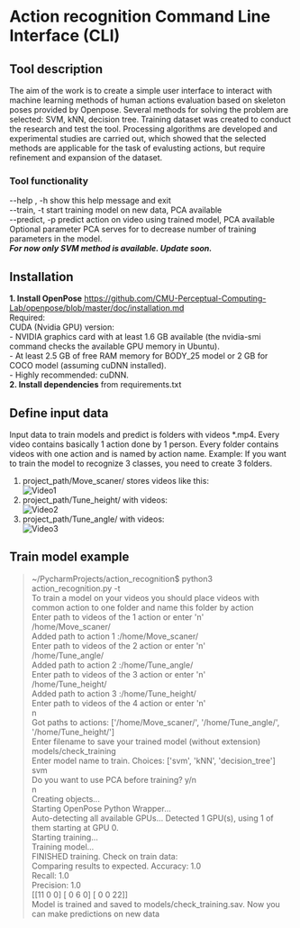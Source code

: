 # Action recognition Command Line Interface (CLI)
## Tool description
  The aim of the work is to create a simple user interface to interact with machine learning methods of human actions evaluation based on skeleton poses provided by Openpose. Several methods for solving the problem are selected: SVM, kNN, decision tree. Training dataset was created to conduct the research and test the tool. Processing algorithms are developed and experimental studies are carried out, which showed that the selected methods are applicable for the task of evalusting actions, but require refinement and expansion of the dataset.
 ### Tool functionality
  --help , -h    show this help message and exit\
  --train, -t    start training model on new data, PCA available\
  --predict, -p  predict action on video using trained model, PCA available\
  Optional parameter PCA serves for to decrease number of training parameters in the model.\
   ***For now only SVM method is available. Update soon.***
## Installation
   **1. Install OpenPose**  https://github.com/CMU-Perceptual-Computing-Lab/openpose/blob/master/doc/installation.md \
    Required:\
    CUDA (Nvidia GPU) version:\
    - NVIDIA graphics card with at least 1.6 GB available (the nvidia-smi command checks the available GPU memory in Ubuntu).\
    - At least 2.5 GB of free RAM memory for BODY_25 model or 2 GB for COCO model (assuming cuDNN installed).\
    - Highly recommended: cuDNN. \
   **2. Install dependencies** from requirements.txt
## Define input data
  Input data to train models and predict is folders with videos *.mp4. Every video contains basically 1 action done by 1 person. Every folder contains videos with one action and is named by action name. Example: If you want to train the model to recognize 3 classes, you need to create 3 folders. 
  1. project_path/Move_scaner/ stores videos like this:  \
    ![Video1](https://media.giphy.com/media/cgeVZMM88qWlj6Nzzf/giphy.gif)
  2. project_path/Tune_height/ with videos:  \
    ![Video2](https://media.giphy.com/media/LME1WK8M6zMGU6exuN/giphy.gif)
  3. project_path/Tune_angle/ with videos:\
    ![Video3](https://media.giphy.com/media/RLE8FhEeXSYN5zAp71/giphy.gif)
## Train model example

> ~/PycharmProjects/action_recognition$ python3 action_recognition.py -t \
To train a model on your videos you should place videos with common action to one folder and name this folder by action \
Enter path to videos of the 1 action or enter 'n' \
/home/Move_scaner/ \
Added path to action 1 :/home/Move_scaner/ \
Enter path to videos of the 2 action or enter 'n' \
/home/Tune_angle/ \
Added path to action 2 :/home/Tune_angle/ \
Enter path to videos of the 3 action or enter 'n' \
/home/Tune_height/ \
Added path to action 3 :/home/Tune_height/ \
Enter path to videos of the 4 action or enter 'n' \
n \
Got paths to actions: ['/home/Move_scaner/', '/home/Tune_angle/', '/home/Tune_height/'] \
Enter filename to save your trained model (without extension) \
models/check_training \
Enter model name to train. Choices: ['svm', 'kNN', 'decision_tree'] \
svm \
Do you want to use PCA before training? y/n \
n \
Creating objects... \
Starting OpenPose Python Wrapper... \
Auto-detecting all available GPUs... Detected 1 GPU(s), using 1 of them starting at GPU 0. \
Starting training...  
Training model... \
FINISHED training. Check on train data: \
Comparing results to expected. 
Accuracy: 1.0 \
Recall: 1.0 \
Precision: 1.0 \
[[11  0  0]
 [ 0  6  0]
 [ 0  0 22]] \
Model is trained and saved to models/check_training.sav. Now you can make predictions on new data 


